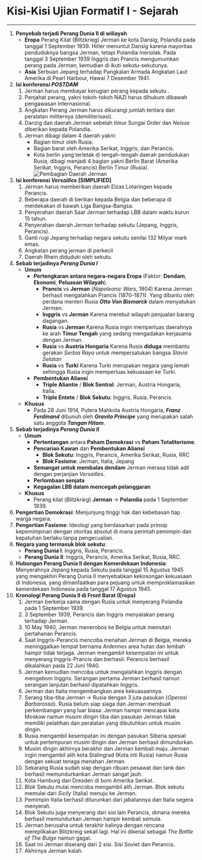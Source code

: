 # Kisi-Kisi Ujian Formatif I - Sejarah
---
1. **Penyebab terjadi Perang Dunia II di wiliayah**
   - **Eropa**
        Perang Kilat (Blitzkrieg) Jerman ke kota Dansig, Polandia pada tanggal 1 September 1939. Hitler menuntut Dansig karena mayoritas penduduknya bangsa Jerman, tetapi Polandia menolak. Pada tanggal 3 September 1939 Inggris dan Prancis mengumumkan perang pada Jerman, kemudian di ikuti sekutu-sekutunya.
   - **Asia**
        Serbuan Jepang terhadap Pangkalan Armada Angkatan Laut Amerika di Pearl Harbour, Hawai 7 Desember 1941.
2. **Isi konferensi *POSTDAM***
   1. Jerman harus membayar kerugian perang kepada sekutu .
   2. Penjahat perang, yakni tokoh-tokoh NAZI harus dihukum dibawah pengawasan Internasional. 
   3. Angkatan Perang Jerman harus dikurangi jumlah tentara dan peralatan militernya (demiliterisasi).
   4. Danzig dan daerah Jerman sebelah timur Sungai *Order* dan *Neisse* diberikan kepada Polandia. 
   5. Jerman dibagi dalam 4 daerah yakni:
        - Bagian timur oleh Rusia.
        - Bagian barat oleh Amerika Serikat, Inggris, dan Perancis.
        - Kota berlin yang terletak di tengah-tengah daerah pendudukan Rusia, dibagi menjadi 4 bagian yakni Berlin Barat (Amerika Serikat, Inggris, Perancis) Berlin Timur (Rusia).
            ![Pembagian Daerah Jerman](https://i.ibb.co/Q8Y1pht/Jerman.png)
3. **Isi konferensi *Versailles*** **[SIMPLIFIED]**
   1. Jerman harus memberikan daerah Elzas Lotaringen kepada Perancis. 
   2. Beberapa daerah di berikan kepada Belgia dan beberapa di merdekakan di bawah Liga Bangsa-Bangsa. 
   3. Penyerahan daerah Saar Jerman terhadap LBB dalam waktu kurun 15 tahun. 
   4. Penyerahan daerah Jerman terhadap sekutu (Jepang, Inggris, Perancis). 
   5. Ganti rugi Jepang terhadap negara sekutu senilai 132 Milyar mark emas. 
   6. Angkatan perang jerman di perkecil
   7. Daerah Rhein diduduki oleh sekutu. 
4. **Sebab terjadinya *Perang Dunia I***
   - **Umum**
     - **Pertengkaran antara negara-negara Eropa** (Faktor: **Dendam**, **Ekonomi**, **Peluasan Wilayah**).
       - **Prancis** vs **Jerman** (*Napoleonic Wars*, 1804) Karena Jerman berhasil mengalahkan Prancis (1870-1871). Yang dibantu oleh perdana menteri Rusia ***Otto Von Bismarck*** dalam menyatukan Jerman.
       - **Inggris** vs **Jerman** Karena merebut wilayah penjualan barang dagangan.
       - **Rusia** vs **Jerman** Karena Rusia ingin memperluas daerahnya ke arah **Timur Tengah** yang sedang mengadakan kerjasama dengan Jerman.
       - **Rusia** vs **Austria Hongaria** Karena Rusia **diduga** membantu gerakan *Serbia Raya* untuk mempersatukan bangsa *Slavia Selatan* 
       - **Rusia** vs **Turki** Karena Turki merupakan negara yang lemah sehingga Rusia ingin memperluas kekuasaan ke Turki.
     - **Pembentukan Aliansi**
       - **Triple Aliantie** / **Blok Sentral**: Jerman, Austria Hongaria, Italia.
       - **Triple Entete** / **Blok Sekutu**: Inggris, Rusia, Perancis.
   - **Khusus**
     - Pada 28 Juni 1914, Putera Mahkota Austria Hongaria, ***Franz Ferdinand*** dibunuh oleh ***Gravilo Principe*** yang merupakan salah satu anggota ***Tangan Hitam***.
5. **Sebab terjadinya *Perang Dunia II***
   - **Umum**
     - **Pertentangan** antara **Paham Demokrasi** vs **Paham Totaliterisme**.
     - **Pencarian Kawan** dan **Pembentukan Aliansi**
       - **Blok Sekutu**: Inggris, Perancis, Amerika Serikat, Rusia, RRC
       - **Blok Fasisme**: Jerman, Italia, Jepang
     - **Semangat untuk membalas dendam** Jerman merasa tidak adil dengan perjanjian *Versailles*.
     - **Perlombaan senjata**
     - **Kegagalan LBB dalam mencegah pelanggaran**
   - **Khusus**
     - Perang kilat (*Blitzkrieg*) **Jerman** -> **Polandia** pada 1 September 1939.
6. **Pengertian Demokrasi**: Menjunjung tinggi hak dan kebebasan tiap warga negara.
7. **Pengertian Fasisme**: Ideologi yang berdasarkan pada prinsip kepemimpinan dengan otoritas absolut di mana perintah pemimpin dan kepatuhan berlaku tanpa pengecualian.
8. **Negara yang termasuk blok sekutu**:
   - **Perang Dunia I**: Inggris, Rusia, Perancis.
   - **Perang Dunia II**: Inggris, Perancis, Amerika Serikat, Rusia, RRC.
9. **Hubungan Perang Dunia II dengan Kemerdekaan Indonesia**: Menyerahnya Jepang kepada Sekutu pada tanggal 15 Agustus 1945 yang mengakhiri Perang Dunia II menyebabkan kekosongan kekuasaan di Indonesia, yang dimanfaatkan para pejuang untuk memproklamasikan kemerdekaan Indonesia pada tanggal 17 Agustus 1945.
10. **Kronologi Perang Dunia II di Front Barat (Eropa)**
    1.  Jerman berkerja sama dengan Rusia untuk menyerang Polandia pada 1 September 1939.
    2.  3 September 1939, Perancis dan Inggris menyatakan perang terhadap Jerman.
    3.  10 May 1940, Jerman menerobos ke Belgia untuk memutari pertahanan Perancis.
    4.  Saat Inggris-Perancis mencoba menahan Jerman di Belgia, mereka meninggalkan tempat bernama *Ardennes* area hutan dan lembah hampir tidak terjaga. Jerman mengambil kesempatan ini untuk menyerang Inggris-Prancis dan berhasil. Perancis berhasil dikalahkan pada 22 Juni 1940.
    5.  Jerman kemudian mencoba untuk mengalahkan Inggris dengan mengebom Inggris. Serangan pertama Jerman berhasil namun serangan lanjutan berhasil dipatahkan Inggris.
    6.  Jerman dan Italia mengembangkan area kekuasaannya.
    7.  Serang tiba-tiba Jerman -> Rusia dengan 3 juta pasukan (*Operasi Barbarossa*). Rusia belum siap siaga dan Jerman membuat perkembangan yang luar biasa. Jerman hampir mencapai kota Moskow namun musim dingin tiba dan pasukan Jerman tidak memiliki pelatihan dan peralatan yang dibutuhkan untuk musim dingin.
    8.  Rusia mengambil kesempatan ini dengan pasukan Siberia spesial untuk pertempuran musim dingin dan Jerman berhasil dimundurkan.
    9.  Musim dingin akhirnya berakhir dan Jerman kembali maju. Jerman ingin mengambil alih kota Stalingrad (Kota inti Rusia) namun Rusia dengan sekuat tenaga menahan Jerman.
    10. Sekarang Rusia sudah siap dengan ribuan pesawat dan tank dan berhasil memundurkankan Jerman sangat jauh.
    11. Kota Hamburg dan Dresden di bom Amerika Serikat.
    12. Blok Sekutu mulai mencoba mengambil alih Jerman. Blok sekutu memulai dari *Sicily* (Italia) menuju ke Jerman.
    13. Pemimpin Italia berhasil diturunkan dari jabatannya dan Italia segera menyerah.
    14. Blok Sekutu juga menyerang dari sisi lain Perancis, dimana mereka berhasil memundurkan Jerman hampir kembali semula.
    15. Jerman berusaha untuk terakhir kalinya dengan rencana mereplikakan Blitzkreig sekali lagi. Hal ini dikenal sebagai *The Battle of The Bulge* namun gagal.
    16. Saat ini Jerman diserang dari 2 sisi. Sisi Soviet dan Perancis.
    17. Akhirnya Jerman kalah.